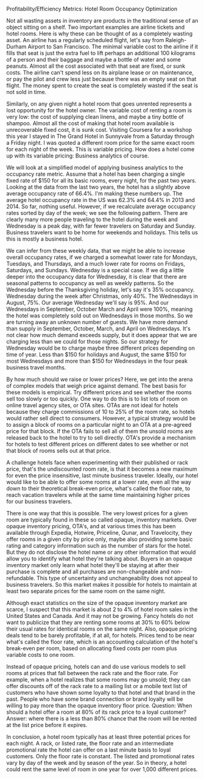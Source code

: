 Profitability/Efficiency Metrics: Hotel Room Occupancy Optimization

Not all wasting assets in inventory are products in the traditional sense of an object sitting on a shelf. Two important examples are airline tickets and hotel rooms. Here is why these can be thought of as a completely wasting asset. An airline has a regularly scheduled flight, let's say from Raleigh-Durham Airport to San Francisco. The minimal variable cost to the airline if it fills that seat is just the extra fuel to lift perhaps an additional 100 kilograms of a person and their baggage and maybe a bottle of water and some peanuts. Almost all the cost associated with that seat are fixed, or sunk costs. The airline can't spend less on its airplane lease or on maintenance, or pay the pilot and crew less just because there was an empty seat on that flight. The money spent to create the seat is completely wasted if the seat is not sold in time.

Similarly, on any given night a hotel room that goes unrented represents a lost opportunity for the hotel owner. The variable cost of renting a room is very low: the cost of supplying clean linens, and maybe a tiny bottle of shampoo. Almost all the cost of making that hotel room available is unrecoverable fixed cost, it is sunk cost. Visiting Coursera for a workshop this year I stayed in The Grand Hotel in Sunnyvale from a Saturday through a Friday night. I was quoted a different room price for the same exact room for each night of the week. This is variable pricing. How does a hotel come up with its variable pricing: Business analytics of course.

We will look at a simplified model of applying business analytics to the occupancy rate metric. Assume that a hotel has been charging a single fixed rate of $150 for all its basic rooms, every night, for the past two years. Looking at the data from the last two years, the hotel has a slightly above average occupancy rate of 66.4%. I'm making these numbers up. The average hotel occupancy rate in the US was 62.3% and 64.4% in 2013 and 2014. So far, nothing useful. However, if we recalculate average occupancy rates sorted by day of the week; we see the following pattern. There are clearly many more people traveling to the hotel during the week and Wednesday is a peak day, with far fewer travelers on Saturday and Sunday. Business travelers want to be home for weekends and holidays. This tells us this is mostly a business hotel.

We can infer from these weekly data, that we might be able to increase overall occupancy rates, if we charged a somewhat lower rate for Mondays, Tuesdays, and Thursdays, and a much lower rate for rooms on Fridays, Saturdays, and Sundays. Wednesday is a special case. If we dig a little deeper into the occupancy data for Wednesday, it is clear that there are seasonal patterns to occupancy as well as weekly patterns. So the Wednesday before the Thanksgiving holiday, let's say it's 35% occupancy. Wednesday during the week after Christmas, only 40%. The Wednesdays in August, 75%. Our average Wednesday we'll say is 95%. And our Wednesdays in September, October March and April were 100%, meaning the hotel was completely sold out on Wednesdays in those months. So we are turning away an unknown number of guests. We have more demand than supply in September, October, March, and April on Wednesdays. It's not clear how much demand exceeds supply, but it does appear that we are charging less than we could for those nights. So our strategy for Wednesday would be to charge maybe three different prices depending on time of year. Less than $150 for holidays and August, the same $150 for most Wednesdays and more than $150 for Wednesdays in the four peak business travel months.

By how much should we raise or lower prices? Here, we get into the arena of complex models that weigh price against demand. The best basis for these models is empirical. Try different prices and see whether the rooms sell too slowly or too quickly. One way to do this is to list lots of room on online travel agency sites, or OTA sites. OTAs are not ideal for hotels because they charge commissions of 10 to 25% of the room rate, so hotels would rather sell direct to consumers. However, a typical strategy would be to assign a block of rooms on a particular night to an OTA at a pre-agreed price for that block. If the OTA fails to sell all of them the unsold rooms are released back to the hotel to try to sell directly. OTA's provide a mechanism for hotels to test different prices on different dates to see whether or not that block of rooms sells out at that price.

A challenge hotels face when experimenting with their published or rack price, that's the undiscounted room rate, is that it becomes a new maximum for even the price insensitive, last minute business traveler. Ideally, our hotel would like to be able to offer some rooms at a lower rate, even all the way down to their theoretical break-even price, what's called the floor rate, to reach vacation travelers while at the same time maintaining higher prices for our business travelers.

There is one way that this is possible. The very lowest prices for a given room are typically found in these so called opaque, inventory markets. Over opaque inventory pricing, OTA's, and at various times this has been available through Expedia, Hotwire, Priceline, Qunar, and Travelocity, they offer rooms in a given city by price only, maybe also providing some basic rating and category information such as the number of stars for the hotel. But they do not disclose the hotel name or any other information that would allow you to identify what hotel they're talking about. Buyers in an opaque inventory market only learn what hotel they'll be staying at after their purchase is complete and all purchases are non-changeable and non-refundable. This type of uncertainty and unchangeability does not appeal to business travelers. So this market makes it possible for hotels to maintain at least two separate prices for the same room on the same night.

Although exact statistics on the size of the opaque inventory market are scarce, I suspect that this market is about 2 to 4% of hotel room sales in the United States and Canada. And it may not be growing. Fancy hotels do not want to publicize that they are renting some rooms at 30% to 60% below their usual rates for identical rooms on the same night. Also, opaque pricing deals tend to be barely profitable, if at all, for hotels. Prices tend to be near what's called the floor rate, which is an accounting calculation of the hotel's break-even per room, based on allocating fixed costs per room plus variable costs to one room.

Instead of opaque pricing, hotels can and do use various models to sell rooms at prices that fall between the rack rate and the floor rate. For example, when a hotel realizes that some rooms may go unsold; they can offer discounts off of the rack rate to a mailing list or a mobile text list of customers who have shown some loyalty to that hotel and that brand in the past. People who have some brand connection or brand loyalty will be willing to pay more than the opaque inventory floor price. Question: When should a hotel offer a room at 80% of its rack price to a loyal customer? Answer: where there is a less than 80% chance that the room will be rented at the list price before it expires.

In conclusion, a hotel room typically has at least three potential prices for each night. A rack, or listed rate, the floor rate and an intermediate promotional rate the hotel can offer on a last minute basis to loyal customers. Only the floor rate is constant. The listed and promotional rates vary by day of the week and by season of the year. So in theory, a hotel could rent the same level of room in one year for over 1,000 different prices.